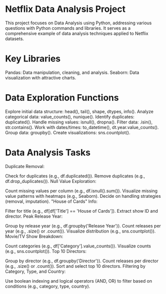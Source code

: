 # Netflix Data Analysis Project
This project focuses on Data Analysis using Python, addressing various questions with Python commands and libraries. It serves as a comprehensive example of data analysis techniques applied to Netflix datasets.


<h1>Key Libraries</h1>

Pandas: Data manipulation, cleaning, and analysis.
Seaborn: Data visualization with attractive charts.


<h1>Data Exploration Functions</h1>

Explore initial data structure: head(), tail(), shape, dtypes, info().
Analyze categorical data: value_counts(), nunique().
Identify duplicates: duplicated().
Handle missing values: isnull(), dropna().
Filter data: .isin(), str.contains().
Work with dates/times: to_datetime(), dt.year.value_counts().
Group data: groupby().
Create visualizations: sns.countplot().


<h1>Data Analysis Tasks</h1>

Duplicate Removal:

Check for duplicates (e.g., df.duplicated()).
Remove duplicates (e.g., df.drop_duplicates()).
Null Value Exploration:

Count missing values per column (e.g., df.isnull().sum()).
Visualize missing value patterns with heatmaps (e.g., Seaborn).
Decide on handling strategies (removal, imputation).
"House of Cards" Info:

Filter for title (e.g., df[df['Title'] == 'House of Cards']).
Extract show ID and director.
Peak Release Year:

Group by release year (e.g., df.groupby('Release Year')).
Count releases per year (e.g., .size() or .count()).
Visualize distribution (e.g., sns.countplot()).
Movie/TV Show Breakdown:

Count categories (e.g., df['Category'].value_counts()).
Visualize counts (e.g., sns.countplot()).
Top 10 Directors:

Group by director (e.g., df.groupby('Director')).
Count releases per director (e.g., .size() or .count()).
Sort and select top 10 directors.
Filtering by Category, Type, and Country:

Use boolean indexing and logical operators (AND, OR) to filter based on conditions (e.g., category, type, country).
